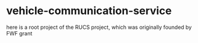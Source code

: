 # vehicle-communication-service
here is a root project of the RUCS project, which was originally founded by FWF grant 
